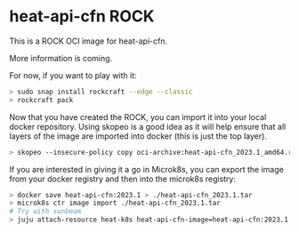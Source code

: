 # heat-api-cfn ROCK

This is a ROCK OCI image for heat-api-cfn.

More information is coming.

For now, if you want to play with it:

```bash
> sudo snap install rockcraft --edge --classic
> rockcraft pack
```

Now that you have created the ROCK, you can import it into
your local docker repository. Using skopeo is a good idea as
it will help ensure that all layers of the image are imported
into docker (this is just the top layer).

```bash
> skopeo --insecure-policy copy oci-archive:heat-api-cfn_2023.1_amd64.rock docker-daemon:heat-api-cfn:2023.1
```

If you are interested in giving it a go in Microk8s, you can
export the image from your docker registry and then into the
microk8s registry:

```bash
> docker save heat-api-cfn:2023.1 > ./heat-api-cfn_2023.1.tar
> microk8s ctr image import ./heat-api-cfn_2023.1.tar
# Try with sunbeam
> juju attach-resource heat-k8s heat-api-cfn-image=heat-api-cfn:2023.1
```

